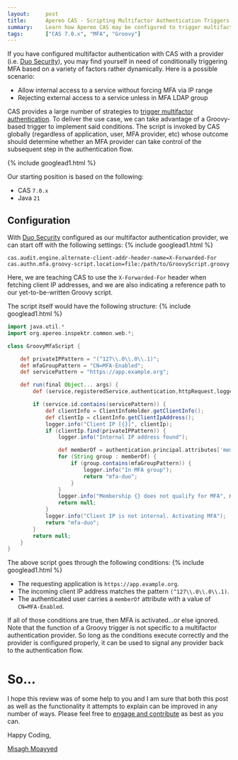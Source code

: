 ```yaml
---
layout:     post
title:      Apereo CAS - Scripting Multifactor Authentication Triggers
summary:    Learn how Apereo CAS may be configured to trigger multifactor authentication using Groovy conditionally decide whether MFA should be triggered for internal vs. external access, taking into account IP ranges, LDAP groups, etc.
tags:       ["CAS 7.0.x", "MFA", "Groovy"]
---
```


If you have configured multifactor authentication with CAS with a provider (i.e. [Duo Security][duosecurity]), you may find yourself in need of conditionally triggering MFA based on a variety of factors rather dynamically. Here is a possible scenario:

- Allow internal access to a service without forcing MFA via IP range
- Rejecting external access to a service unless in MFA LDAP group

CAS provides a large number of strategies to [trigger multifactor authentication][triggers]. To deliver the use case, we can take advantage of a Groovy-based trigger to implement said conditions. The script is invoked by CAS globally (regardless of application, user, MFA provider, etc) whose outcome should determine whether an MFA provider can take control of the subsequent step in the authentication flow.

{% include googlead1.html  %}

Our starting position is based on the following:

- CAS `7.0.x`
- Java `21`

## Configuration

With [Duo Security][duosecurity] configured as our multifactor authentication provider, we can start off with the following settings:
{% include googlead1.html  %}
```properties
cas.audit.engine.alternate-client-addr-header-name=X-Forwarded-For
cas.authn.mfa.groovy-script.location=file:/path/to/GroovyScript.groovy
```

Here, we are teaching CAS to use the `X-Forwarded-For` header when fetching client IP addresses, and we are also indicating a reference path to our yet-to-be-written Groovy script.

The script itself would have the following structure:
{% include googlead1.html  %}
```groovy
import java.util.*
import org.apereo.inspektr.common.web.*;

class GroovyMfaScript {

    def privateIPPattern = "(^127\\.0\\.0\\.1)";
    def mfaGroupPattern = "CN=MFA-Enabled";
    def servicePattern = "https://app.example.org";

    def run(final Object... args) {
        def (service,registeredService,authentication,httpRequest,logger) = args

        if (service.id.contains(servicePattern)) {
            def clientInfo = ClientInfoHolder.getClientInfo();
            def clientIp = clientInfo.getClientIpAddress();
            logger.info("Client IP [{}]", clientIp);
            if (clientIp.find(privateIPPattern)) {
                logger.info("Internal IP address found");

                def memberOf = authentication.principal.attributes['memberOf']
                for (String group : memberOf) {
                    if (group.contains(mfaGroupPattern)) {
                        logger.info("In MFA group");
                        return "mfa-duo";
                    }
                }
                logger.info("Membership {} does not qualify for MFA", memberOf);
                return null;
            }
            logger.info("Client IP is not internal. Activating MFA");
            return "mfa-duo";
        }
        return null;
    }
}
```

The above script goes through the following conditions:
{% include googlead1.html  %}
- The requesting application is `https://app.example.org`.
- The incoming client IP address matches the pattern `(^127\\.0\\.0\\.1)`.
- The authenticated user carries a `memberOf` attribute with a value of `CN=MFA-Enabled`.

If all of those conditions are true, then MFA is activated...or else ignored. Note that the function of a Groovy trigger is not specific to a multifactor authentication provider. So long as the conditions execute correctly and the provider is configured properly, it can be used to signal any provider back to the authentication flow.


# So...

I hope this review was of some help to you and I am sure that both this post as well as the functionality it attempts to explain can be improved in any number of ways. Please feel free to [engage and contribute](https://apereo.github.io/cas/developer/Contributor-Guidelines.html) as best as you can.

Happy Coding,

[Misagh Moayyed](https://fawnoos.com)


[duosecurity]: https://apereo.github.io/cas/7.0.x/mfa/DuoSecurity-Authentication.html
[triggers]: https://apereo.github.io/cas/7.0.x/mfa/Configuring-Multifactor-Authentication-Triggers.html